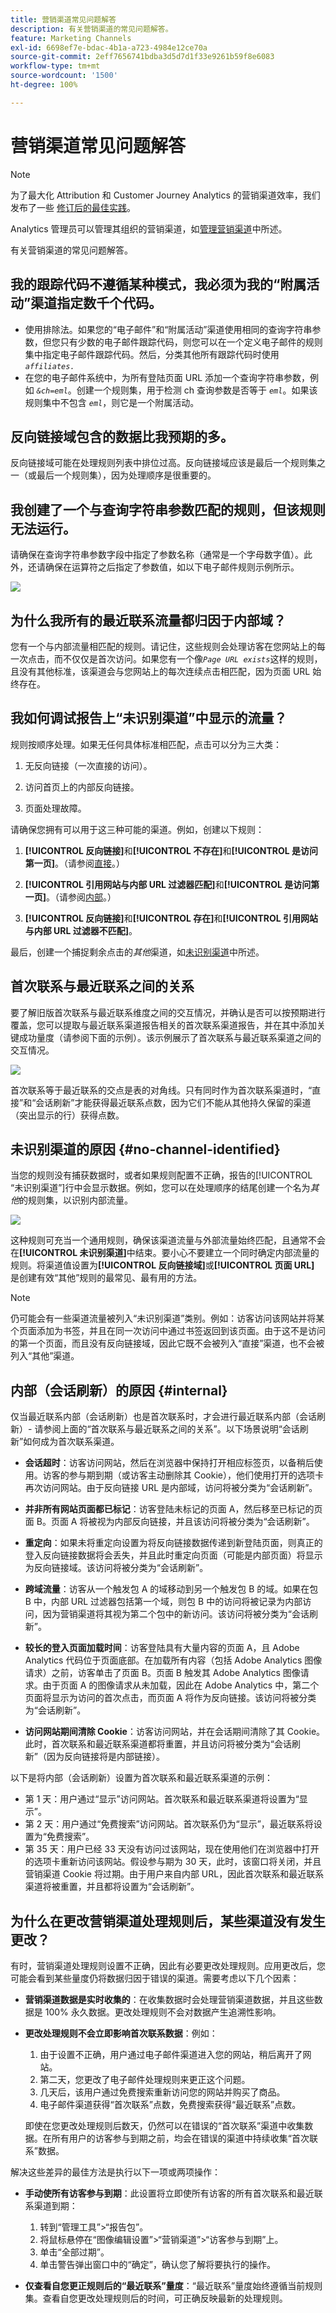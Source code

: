 ```yaml
---
title: 营销渠道常见问题解答
description: 有关营销渠道的常见问题解答。
feature: Marketing Channels
exl-id: 6698ef7e-bdac-4b1a-a723-4984e12ce70a
source-git-commit: 2eff7656741bdba3d5d7d1f33e9261b59f8e6083
workflow-type: tm+mt
source-wordcount: '1500'
ht-degree: 100%

---
```


# 营销渠道常见问题解答

>[!NOTE]
>
>为了最大化 Attribution 和 Customer Journey Analytics 的营销渠道效率，我们发布了一些 [修订后的最佳实践](/help/components/c-marketing-channels/mchannel-best-practices.md)。
>
>Analytics 管理员可以管理其组织的营销渠道，如[管理营销渠道](/help/admin/admin/c-manage-report-suites/c-edit-report-suites/marketing-channels/c-channels.md)中所述。

有关营销渠道的常见问题解答。

## 我的跟踪代码不遵循某种模式，我必须为我的“附属活动”渠道指定数千个代码。

* 使用排除法。如果您的“电子邮件”和“附属活动”渠道使用相同的查询字符串参数，但您只有少数的电子邮件跟踪代码，则您可以在一个定义电子邮件的规则集中指定电子邮件跟踪代码。然后，分类其他所有跟踪代码时使用 *`affiliates.`*
* 在您的电子邮件系统中，为所有登陆页面 URL 添加一个查询字符串参数，例如 *`&ch=eml`*。创建一个规则集，用于检测 ch 查询参数是否等于 *`eml`*。如果该规则集中不包含 *`eml`*，则它是一个附属活动。

## 反向链接域包含的数据比我预期的多。

反向链接域可能在处理规则列表中排位过高。反向链接域应该是最后一个规则集之一（或最后一个规则集），因为处理顺序是很重要的。

## 我创建了一个与查询字符串参数匹配的规则，但该规则无法运行。

请确保在查询字符串参数字段中指定了参数名称（通常是一个字母数字值）。此外，还请确保在运算符之后指定了参数值，如以下电子邮件规则示例所示。

![](assets/example_email.png)

## 为什么我所有的最近联系流量都归因于内部域？

您有一个与内部流量相匹配的规则。请记住，这些规则会处理访客在您网站上的每一次点击，而不仅仅是首次访问。如果您有一个像&#x200B;*`Page URL exists`*&#x200B;这样的规则，且没有其他标准，该渠道会与您网站上的每次连续点击相匹配，因为页面 URL 始终存在。

## 我如何调试报告上“未识别渠道”中显示的流量？

规则按顺序处理。如果无任何具体标准相匹配，点击可以分为三大类：

1. 无反向链接（一次直接的访问）。

2. 访问首页上的内部反向链接。

3. 页面处理故障。

请确保您拥有可以用于这三种可能的渠道。例如，创建以下规则：

1. **[!UICONTROL 反向链接]**&#x200B;和&#x200B;**[!UICONTROL 不存在]**&#x200B;和&#x200B;**[!UICONTROL 是访问第一页]**。（请参阅[直接](/help/components/c-marketing-channels/c-faq.md)。）

2. **[!UICONTROL 引用网站与内部 URL 过滤器匹配]**&#x200B;和&#x200B;**[!UICONTROL 是访问第一页]**。（请参阅[内部](/help/components/c-marketing-channels/c-faq.md)。）

3. **[!UICONTROL 反向链接]**&#x200B;和&#x200B;**[!UICONTROL 存在]**&#x200B;和&#x200B;**[!UICONTROL 引用网站与内部 URL 过滤器不匹配]**。

最后，创建一个捕捉剩余点击的&#x200B;*其他*&#x200B;渠道，如[未识别渠道](/help/components/c-marketing-channels/c-faq.md#no-channel-identified)中所述。

## 首次联系与最近联系之间的关系

要了解旧版首次联系与最近联系维度之间的交互情况，并确认是否可以按预期进行覆盖，您可以提取与最近联系渠道报告相关的首次联系渠道报告，并在其中添加关键成功量度（请参阅下面的示例）。该示例展示了首次联系与最近联系渠道之间的交互情况。

![](assets/int-channel3.png)

首次联系等于最近联系的交点是表的对角线。只有同时作为首次联系渠道时，“直接”和“会话刷新”才能获得最近联系点数，因为它们不能从其他持久保留的渠道（突出显示的行）获得点数。

## 未识别渠道的原因 {#no-channel-identified}

当您的规则没有捕获数据时，或者如果规则配置不正确，报告的[!UICONTROL “未识别渠道”]行中会显示数据。例如，您可以在处理顺序的结尾创建一个名为&#x200B;*其他*&#x200B;的规则集，以识别内部流量。

![](assets/example_other.png)

这种规则可充当一个通用规则，确保该渠道流量与外部流量始终匹配，且通常不会在&#x200B;**[!UICONTROL 未识别渠道]**&#x200B;中结束。要小心不要建立一个同时确定内部流量的规则。将渠道值设置为&#x200B;**[!UICONTROL 反向链接域]**&#x200B;或&#x200B;**[!UICONTROL 页面 URL]** 是创建有效“其他”规则的最常见、最有用的方法。

>[!NOTE]
>
>仍可能会有一些渠道流量被列入“未识别渠道”类别。例如：访客访问该网站并将某个页面添加为书签，并且在同一次访问中通过书签返回到该页面。由于这不是访问的第一个页面，而且没有反向链接域，因此它既不会被列入“直接”渠道，也不会被列入“其他”渠道。

## 内部（会话刷新）的原因 {#internal}

仅当最近联系内部（会话刷新）也是首次联系时，才会进行最近联系内部（会话刷新）- 请参阅上面的“首次联系与最近联系之间的关系”。以下场景说明“会话刷新”如何成为首次联系渠道。

* **会话超时**：访客访问网站，然后在浏览器中保持打开相应标签页，以备稍后使用。访客的参与期到期（或访客主动删除其 Cookie），他们使用打开的选项卡再次访问网站。由于反向链接 URL 是内部域，访问将被分类为“会话刷新”。

* **并非所有网站页面都已标记**：访客登陆未标记的页面 A，然后移至已标记的页面 B。页面 A 将被视为内部反向链接，并且该访问将被分类为“会话刷新”。

* **重定向**：如果未将重定向设置为将反向链接数据传递到新登陆页面，则真正的登入反向链接数据将会丢失，并且此时重定向页面（可能是内部页面）将显示为反向链接域。该访问将被分类为“会话刷新”。

* **跨域流量**：访客从一个触发包 A 的域移动到另一个触发包 B 的域。如果在包 B 中，内部 URL 过滤器包括第一个域，则包 B 中的访问将被记录为内部访问，因为营销渠道将其视为第二个包中的新访问。该访问将被分类为“会话刷新”。

* **较长的登入页面加载时间**：访客登陆具有大量内容的页面 A，且 Adobe Analytics 代码位于页面底部。在加载所有内容（包括 Adobe Analytics 图像请求）之前，访客单击了页面 B。页面 B 触发其 Adobe Analytics 图像请求。由于页面 A 的图像请求从未加载，因此在 Adobe Analytics 中，第二个页面将显示为访问的首次点击，而页面 A 将作为反向链接。该访问将被分类为“会话刷新”。

* **访问网站期间清除 Cookie**：访客访问网站，并在会话期间清除了其 Cookie。此时，首次联系和最近联系渠道都将重置，并且访问将被分类为“会话刷新”（因为反向链接将是内部链接）。

以下是将内部（会话刷新）设置为首次联系和最近联系渠道的示例：

* 第 1 天：用户通过“显示”访问网站。首次联系和最近联系渠道将设置为“显示”。
* 第 2 天：用户通过“免费搜索”访问网站。首次联系仍为“显示”，最近联系将设置为“免费搜索”。
* 第 35 天：用户已经 33 天没有访问过该网站，现在使用他们在浏览器中打开的选项卡重新访问该网站。假设参与期为 30 天，此时，该窗口将关闭，并且营销渠道 Cookie 将过期。由于用户来自内部 URL，因此首次联系和最近联系渠道将被重置，并且都将设置为“会话刷新”。

## 为什么在更改营销渠道处理规则后，某些渠道没有发生更改？

有时，营销渠道处理规则设置不正确，因此有必要更改处理规则。应用更改后，您可能会看到某些量度仍将数据归因于错误的渠道。需要考虑以下几个因素：

* **营销渠道数据是实时收集的**：在收集数据时会处理营销渠道数据，并且这些数据是 100% 永久数据。更改处理规则不会对数据产生追溯性影响。
* **更改处理规则不会立即影响首次联系数据**：例如：
   1. 由于设置不正确，用户通过电子邮件渠道进入您的网站，稍后离开了网站。
   2. 第二天，您更改了电子邮件处理规则来更正这个问题。
   3. 几天后，该用户通过免费搜索重新访问您的网站并购买了商品。
   4. 电子邮件渠道获得“首次联系”点数，免费搜索获得“最近联系”点数。

  即使在您更改处理规则后数天，仍然可以在错误的“首次联系”渠道中收集数据。在所有用户的访客参与到期之前，均会在错误的渠道中持续收集“首次联系”数据。

解决这些差异的最佳方法是执行以下一项或两项操作：

* **手动使所有访客参与到期**：此设置将立即使所有访客的所有首次联系和最近联系渠道到期：
   1. 转到“管理工具”>“报告包”。
   2. 将鼠标悬停在“图像编辑设置”>“营销渠道”>“访客参与到期”上。
   3. 单击“全部过期”。
   4. 单击警告弹出窗口中的“确定”，确认您了解将要执行的操作。

* **仅查看自您更正规则后的“最近联系”量度**：“最近联系”量度始终遵循当前规则集。查看自您更改处理规则后的时间，可正确反映最新的处理规则。
